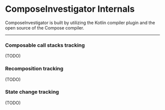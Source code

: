 # ComposeInvestigator Internals

ComposeInvestigator is built by utilizing the Kotlin compiler plugin 
and the open source of the Compose compiler.

---

### Composable call stacks tracking

(TODO)

### Recomposition tracking

(TODO)

### State change tracking

(TODO)
